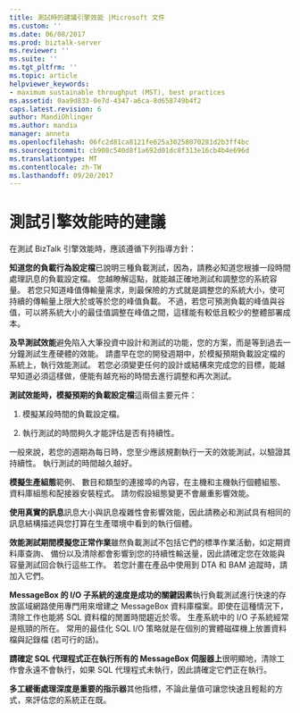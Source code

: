 ```yaml
---
title: 測試時的建議引擎效能 |Microsoft 文件
ms.custom: ''
ms.date: 06/08/2017
ms.prod: biztalk-server
ms.reviewer: ''
ms.suite: ''
ms.tgt_pltfrm: ''
ms.topic: article
helpviewer_keywords:
- maximum sustainable throughput (MST), best practices
ms.assetid: 0aa9d833-0e7d-4347-a6ca-8d658749b4f2
caps.latest.revision: 6
author: MandiOhlinger
ms.author: mandia
manager: anneta
ms.openlocfilehash: 06fc2d81ca8121fe625a30258070281d2b3ff4bc
ms.sourcegitcommit: cb908c540d8f1a692d01dc8f313e16cb4b4e696d
ms.translationtype: MT
ms.contentlocale: zh-TW
ms.lasthandoff: 09/20/2017
---
```

# <a name="recommendations-when-testing-engine-performance"></a>測試引擎效能時的建議
在測試 BizTalk 引擎效能時，應該遵循下列指導方針：  
  
 **知道您的負載行為設定檔**已說明三種負載測試，因為，請務必知道您根據一段時間處理訊息的負載設定檔。  您越瞭解這點，就能越正確地測試和調整您的系統容量。 若您只知道峰值傳輸量需求，則最保險的方式就是調整您的系統大小，使可持續的傳輸量上限大於或等於您的峰值負載。 不過，若您可預測負載的峰值與谷值，可以將系統大小的最佳值調整在峰值之間，這樣能有較低且較少的整體部署成本。  
  
 **及早測試效能**避免陷入大筆投資中設計和測試的功能，您的方案，而是等到過去一分鐘測試生產硬體的效能。 請盡早在您的開發週期中，於模擬預期負載設定檔的系統上，執行效能測試。 若您必須變更任何的設計或結構來完成您的目標，能越早知道必須這樣做，便能有越充裕的時間去進行調整和再次測試。  
  
 **測試效能時，模擬預期的負載設定檔**這兩個主要元件：  
  
1.  模擬某段時間的負載設定檔。  
  
2.  執行測試的時間夠久才能評估是否有持續性。  
  
 一般來說，若您的週期為每日時，您至少應該規劃執行一天的效能測試，以驗證其持續性。 執行測試的時間越久越好。  
  
 **模擬生產組態**範例、 數目和類型的連接埠的內容，在主機和主機執行個體組態、 資料庫組態和配接器安裝程式。 請勿假設組態變更不會嚴重影響效能。  
  
 **使用真實的訊息**訊息大小與訊息複雜性會影響效能，因此請務必和測試具有相同的訊息結構描述與您打算在生產環境中看到的執行個體。  
  
 **效能測試期間模擬您正常作業**雖然負載測試不包括它們的標準作業活動，如定期資料庫查詢、 備份以及清除都會影響到您的持續性輸送量，因此請確定您在效能與容量測試回合執行這些工作。 若您計畫在產品中使用到 DTA 和 BAM 追蹤時，請加入它們。  
  
 **MessageBox 的 I/O 子系統的速度是成功的關鍵因素**執行負載測試進行快速的存放區域網路使用專門用來增建之 MessageBox 資料庫檔案。即使在這種情況下，清除工作也能將 SQL 資料檔的閒置時間趨近於零。 生產系統中的 I/O 子系統經常是瓶頸的所在。 常用的最佳化 SQL I/O 策略就是在個別的實體磁碟機上放置資料檔與記錄檔 (若可行的話)。  
  
 **請確定 SQL 代理程式正在執行所有的 MessageBox 伺服器上**很明顯地，清除工作會永遠不會執行，如果 SQL 代理程式未執行，因此請確定它們正在執行。  
  
 **多工緩衝處理深度是重要的指示器**其他指標，不論此量值可讓您快速且輕鬆的方式，來評估您的系統正在既。